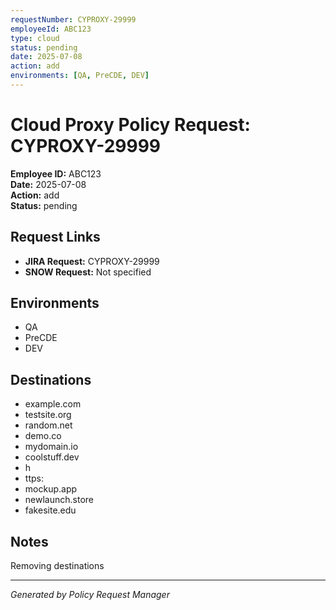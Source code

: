```yaml
---
requestNumber: CYPROXY-29999
employeeId: ABC123
type: cloud
status: pending
date: 2025-07-08
action: add
environments: [QA, PreCDE, DEV]
---
```


# Cloud Proxy Policy Request: CYPROXY-29999

**Employee ID:** ABC123  
**Date:** 2025-07-08  
**Action:** add  
**Status:** pending  

## Request Links
- **JIRA Request:** CYPROXY-29999
- **SNOW Request:** Not specified

## Environments
- QA
- PreCDE
- DEV

## Destinations
- example.com
- testsite.org
- random.net
- demo.co
- mydomain.io
- coolstuff.dev
- h
- ttps:
- mockup.app
- newlaunch.store
- fakesite.edu

## Notes
Removing destinations

---
*Generated by Policy Request Manager*